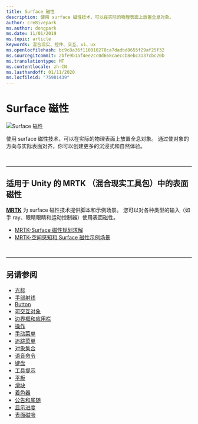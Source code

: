 ```yaml
---
title: Surface 磁性
description: 使用 surface 磁性技术，可以在实际的物理表面上放置全息对象。
author: cre8ivepark
ms.author: dongpark
ms.date: 11/01/2019
ms.topic: article
keywords: 混合现实、控件、交互、ui、ux
ms.openlocfilehash: bc9c8a36f110010270ca7dadbd8655f29af25f32
ms.sourcegitcommit: 2bfe9b1af4ee2cc0d668caeccb8ebc3137cbc20b
ms.translationtype: MT
ms.contentlocale: zh-CN
ms.lasthandoff: 01/11/2020
ms.locfileid: "75901439"
---
```

# <a name="surface-magnetism"></a>Surface 磁性

![Surface 磁性](images/UX/MRTK_SurfaceMagnetism.gif)

使用 surface 磁性技术，可以在实际的物理表面上放置全息对象。 通过使对象的方向与实际表面对齐，你可以创建更多的沉浸式和自然体验。

<br>

---

## <a name="surface-magnetism-in-mrtk-mixed-reality-toolkit-for-unity"></a>适用于 Unity 的 MRTK （混合现实工具包）中的表面磁性
**[MRTK](https://github.com/Microsoft/MixedRealityToolkit-Unity)** 为 surface 磁性技术提供脚本和示例场景。 您可以对各种类型的输入（如手 ray、眼睛眼睛和运动控制器）使用表面磁性。

* [MRTK-Surface 磁性规划求解](https://microsoft.github.io/MixedRealityToolkit-Unity/Documentation/README_Solver.html#surfacemagnetism)
* [MRTK-空间感知和 Surface 磁性示例场景](https://github.com/microsoft/MixedRealityToolkit-Unity/blob/mrtk_development/Assets/MixedRealityToolkit.Examples/Demos/Solvers/Scenes/SurfaceMagnetismSpatialAwarenessExample.unity)


<br>

---

## <a name="see-also"></a>另请参阅

* [光标](cursors.md)
* [手部射线](point-and-commit.md)
* [Button](button.md)
* [可交互对象](interactable-object.md)
* [边界框和应用栏](app-bar-and-bounding-box.md)
* [操作](direct-manipulation.md)
* [手动菜单](hand-menu.md)
* [追踪菜单](near-menu.md)
* [对象集合](object-collection.md)
* [语音命令](voice-input.md)
* [键盘](keyboard.md)
* [工具提示](tooltip.md)
* [平板](slate.md)
* [滑块](slider.md)
* [着色器](shader.md)
* [公告和尾随](billboarding-and-tag-along.md)
* [显示进度](progress.md)
* [表面磁吸](surface-magnetism.md)
